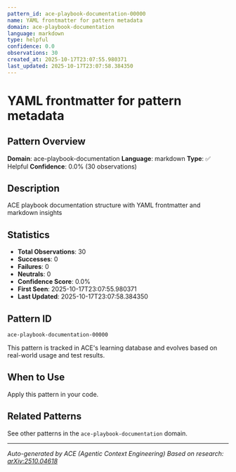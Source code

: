 ```yaml
---
pattern_id: ace-playbook-documentation-00000
name: YAML frontmatter for pattern metadata
domain: ace-playbook-documentation
language: markdown
type: helpful
confidence: 0.0
observations: 30
created_at: 2025-10-17T23:07:55.980371
last_updated: 2025-10-17T23:07:58.384350
---
```

# YAML frontmatter for pattern metadata

## Pattern Overview

**Domain**: ace-playbook-documentation
**Language**: markdown
**Type**: ✅ Helpful
**Confidence**: 0.0% (30 observations)

## Description

ACE playbook documentation structure with YAML frontmatter and markdown insights

## Statistics

- **Total Observations**: 30
- **Successes**: 0
- **Failures**: 0
- **Neutrals**: 0
- **Confidence Score**: 0.0%
- **First Seen**: 2025-10-17T23:07:55.980371
- **Last Updated**: 2025-10-17T23:07:58.384350

## Pattern ID

```
ace-playbook-documentation-00000
```

This pattern is tracked in ACE's learning database and evolves based on real-world usage and test results.

## When to Use

Apply this pattern in your code.

## Related Patterns

See other patterns in the `ace-playbook-documentation` domain.

---

*Auto-generated by ACE (Agentic Context Engineering)*
*Based on research: [arXiv:2510.04618](https://arxiv.org/abs/2510.04618)*
